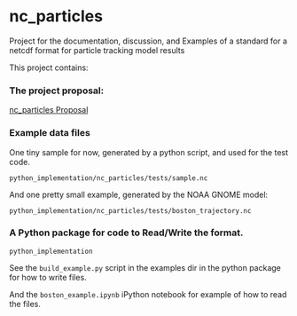 # nc_particles

Project for the documentation, discussion, and Examples of a standard for a netcdf format for particle tracking model results

This project contains:

### The project proposal:

[nc_particles Proposal](http://noaa-orr-erd.github.io/nc_particles/nc_particle_standard.html)


### Example data files

One tiny sample for now, generated by a python script, and used for the test code.

``python_implementation/nc_particles/tests/sample.nc``

And one pretty small example, generated by the NOAA GNOME model:

``python_implementation/nc_particles/tests/boston_trajectory.nc``


### A Python package for code to Read/Write the format.

``python_implementation``

See the ``build_example.py`` script in the examples dir in the python package for how to write files.

And the ``boston_example.ipynb`` iPython notebook for example of how to read the files.


